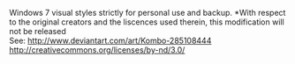 Windows 7 visual styles strictly for personal use and backup. 
*With respect to the original creators and the liscences used therein, this modification will not be released
<br>See: http://www.deviantart.com/art/Kombo-285108444
<br>http://creativecommons.org/licenses/by-nd/3.0/
